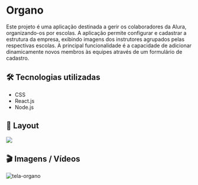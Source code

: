 # Organo

Este projeto é uma aplicação destinada a gerir os colaboradores da Alura, organizando-os por escolas. A aplicação permite configurar e cadastrar a estrutura da empresa, exibindo imagens dos instrutores agrupados pelas respectivas escolas. A principal funcionalidade é a capacidade de adicionar dinamicamente novos membros às equipes através de um formulário de cadastro.

## 🛠️ Tecnologias utilizadas

- CSS
- React.js
- Node.js

## 🚧 Layout

<a href="https://www.figma.com/design/T6BLI1HfB81eYOiVgpqQz7/Projeto-Intro-ao-React?node-id=134-128&t=kb4V9XRmwh6DCCS8-0" target="_blank">
<img src="https://user-images.githubusercontent.com/71772559/178192253-4fe4757c-de57-4878-a38c-a483c25670b1.png" />
</a>

## 🎬 Imagens / Vídeos 

![tela-organo](https://github.com/Mctks2/organo/assets/62295808/1016b450-65ce-449a-8f73-b80e375b145e)

